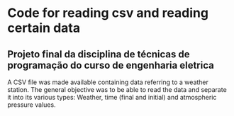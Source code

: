 <h1> Code for reading csv and reading certain data </h1>

<h2>Projeto final da disciplina de técnicas de programação do curso de engenharia eletrica</h2>

<p>A CSV file was made available containing data referring to a weather station. The general objective was to be able to read the data and separate it into its various types: Weather, time (final and initial) and atmospheric pressure values.</p>
